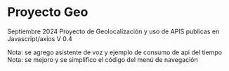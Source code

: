 # Proyecto Geo
Septiembre 2024
Proyecto de Geolocalización y uso de APIS publicas en Javascript/axios V 0.4

Nota: se agrego asistente de voz y ejemplo de consumo de api del tiempo
Nota: se mejoro y se simplifico el código del menú de navegación

